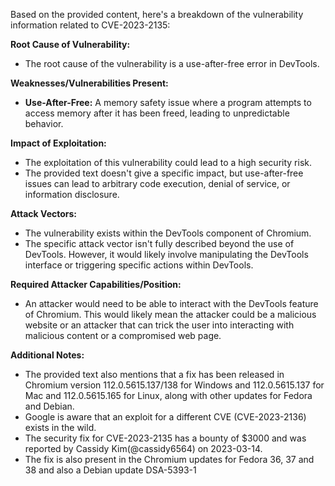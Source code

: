 Based on the provided content, here's a breakdown of the vulnerability information related to CVE-2023-2135:

**Root Cause of Vulnerability:**
*   The root cause of the vulnerability is a use-after-free error in DevTools.

**Weaknesses/Vulnerabilities Present:**
*   **Use-After-Free:** A memory safety issue where a program attempts to access memory after it has been freed, leading to unpredictable behavior.

**Impact of Exploitation:**
*   The exploitation of this vulnerability could lead to a high security risk.
*   The provided text doesn't give a specific impact, but use-after-free issues can lead to arbitrary code execution, denial of service, or information disclosure.

**Attack Vectors:**
*   The vulnerability exists within the DevTools component of Chromium.
*   The specific attack vector isn't fully described beyond the use of DevTools. However, it would likely involve manipulating the DevTools interface or triggering specific actions within DevTools.

**Required Attacker Capabilities/Position:**
*   An attacker would need to be able to interact with the DevTools feature of Chromium. This would likely mean the attacker could be a malicious website or an attacker that can trick the user into interacting with malicious content or a compromised web page.

**Additional Notes:**
*   The provided text also mentions that a fix has been released in Chromium version 112.0.5615.137/138 for Windows and 112.0.5615.137 for Mac and 112.0.5615.165 for Linux, along with other updates for Fedora and Debian.
*   Google is aware that an exploit for a different CVE (CVE-2023-2136) exists in the wild.
*   The security fix for CVE-2023-2135 has a bounty of $3000 and was reported by Cassidy Kim(@cassidy6564) on 2023-03-14.
*   The fix is also present in the Chromium updates for Fedora 36, 37 and 38 and also a Debian update DSA-5393-1